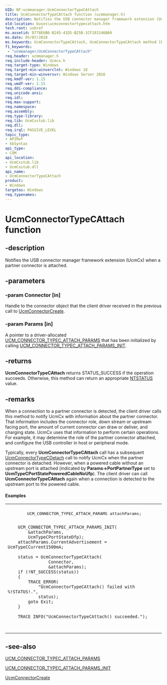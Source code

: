 ```yaml
---
UID: NF:ucmmanager.UcmConnectorTypeCAttach
title: UcmConnectorTypeCAttach function (ucmmanager.h)
description: Notifies the USB connector manager framework extension (UcmCx) when a partner connector is attached.
old-location: buses\ucmconnectortypecattach.htm
tech.root: usbref
ms.assetid: D778E6B6-B245-41D5-B25B-1CF183146BA9
ms.date: 05/07/2018
ms.keywords: UcmConnectorTypeCAttach, UcmConnectorTypeCAttach method [Buses], buses.ucmconnectortypecattach, ucmmanager/UcmConnectorTypeCAttach
f1_keywords:
 - "ucmmanager/UcmConnectorTypeCAttach"
req.header: ucmmanager.h
req.include-header: Ucmcx.h
req.target-type: Windows
req.target-min-winverclnt: Windows 10
req.target-min-winversvr: Windows Server 2016
req.kmdf-ver: 1.15
req.umdf-ver: 2.15
req.ddi-compliance: 
req.unicode-ansi: 
req.idl: 
req.max-support: 
req.namespace: 
req.assembly: 
req.type-library: 
req.lib: UcmCxstub.lib
req.dll: 
req.irql: PASSIVE_LEVEL
topic_type:
- APIRef
- kbSyntax
api_type:
- COM
api_location:
- UcmCxstub.lib
- UcmCxstub.dll
api_name:
- UcmConnectorTypeCAttach
product:
- Windows
targetos: Windows
req.typenames: 
---
```


# UcmConnectorTypeCAttach function


## -description


Notifies the USB connector manager framework extension (UcmCx) when a partner connector is attached.


## -parameters




### -param Connector [in]

Handle to the connector object that the client driver received in the previous call to <a href="https://docs.microsoft.com/windows-hardware/drivers/ddi/ucmmanager/nf-ucmmanager-ucmconnectorcreate">UcmConnectorCreate</a>.


### -param Params [in]

A pointer to a driver-allocated <a href="https://docs.microsoft.com/windows-hardware/drivers/ddi/ucmmanager/ns-ucmmanager-_ucm_connector_typec_attach_params">UCM_CONNECTOR_TYPEC_ATTACH_PARAMS</a> that has been initialized by  calling <a href="https://docs.microsoft.com/windows-hardware/drivers/ddi/ucmmanager/nf-ucmmanager-ucm_connector_typec_attach_params_init">UCM_CONNECTOR_TYPEC_ATTACH_PARAMS_INIT</a>.


## -returns



<b>UcmConnectorTypeCAttach</b> returns STATUS_SUCCESS if the operation succeeds. Otherwise, this method can return an appropriate <a href="https://docs.microsoft.com/windows-hardware/drivers/kernel/ntstatus-values">NTSTATUS</a> value. 




## -remarks



When a connection to a partner connector is detected, the client driver calls this method to notify UcmCx with information about the partner connector. That information includes the connector role, down stream or upstream facing port, the amount of current connector can draw or deliver, and charging state. UcmCx uses that information to perform certain operations. For example, it may determine the role of the partner connector attached, and configure the USB controller in host or peripheral mode.


Typically, every  <b>UcmConnectorTypeCAttach</b> call has a subsequent <a href="https://docs.microsoft.com/windows-hardware/drivers/ddi/ucmmanager/nf-ucmmanager-ucmconnectortypecdetach">UcmConnectorTypeCDetach</a> call to notify UcmCx when the partner connector is detached. However, when a powered cable without an upstream port is attached (indicated by <b>Params->PortPartnerType</b> set to <b>UcmTypeCPortStatePoweredCableNoUfp</b>). The client driver can call <b>UcmConnectorTypeCAttach</b> again when a connection is detected to the  upstream port to the powered cable.


#### Examples

<div class="code"><span codelanguage=""><table>
<tr>
<th></th>
</tr>
<tr>
<td>
<pre>        UCM_CONNECTOR_TYPEC_ATTACH_PARAMS attachParams;

        UCM_CONNECTOR_TYPEC_ATTACH_PARAMS_INIT(
            &attachParams,
            UcmTypeCPortStateDfp);
        attachParams.CurrentAdvertisement = UcmTypeCCurrent1500mA;

        status = UcmConnectorTypeCAttach(
                    Connector,
                    &attachParams);
        if (!NT_SUCCESS(status))
        {
            TRACE_ERROR(
                "UcmConnectorTypeCAttach() failed with %!STATUS!.",
                status);
            goto Exit;
        }

        TRACE_INFO("UcmConnectorTypeCAttach() succeeded.");
</pre>
</td>
</tr>
</table></span></div>



## -see-also




<a href="https://docs.microsoft.com/windows-hardware/drivers/ddi/ucmmanager/ns-ucmmanager-_ucm_connector_typec_attach_params">UCM_CONNECTOR_TYPEC_ATTACH_PARAMS</a>



<a href="https://docs.microsoft.com/windows-hardware/drivers/ddi/ucmmanager/nf-ucmmanager-ucm_connector_typec_attach_params_init">UCM_CONNECTOR_TYPEC_ATTACH_PARAMS_INIT</a>



<a href="https://docs.microsoft.com/windows-hardware/drivers/ddi/ucmmanager/nf-ucmmanager-ucmconnectorcreate">UcmConnectorCreate</a>
 

 


